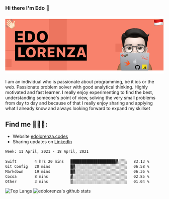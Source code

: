 ### Hi there  I'm Edo 👋


<img src="https://github.com/edolorenza/edolorenza/blob/master/Image/background.png" alt="banner edo lorenza">

I am an individual who is passionate about programming, be it ios or the web. Passionate problem solver with good analytical thinking. Highly motivated and fast learner. I really enjoy experimenting to find the best, understanding someone's point of view, solving the very small problems from day to day and because of that I really enjoy sharing and applying what I already know and always looking forward to expand my skillset 


## Find me 🕵🏻‍♂️:
- Website <a href="http://edolorenza.codes/">edolorenza.codes</a> 
- Sharing updates on <a href="https://www.linkedin.com/in/edo-lorenza/">LinkedIn</a> 


<!--START_SECTION:waka-->
```text
Week: 11 April, 2021 - 18 April, 2021

Swift        4 hrs 20 mins   ████████████████████▓░░░░   83.13 % 
Git Config   20 mins         █▓░░░░░░░░░░░░░░░░░░░░░░░   06.58 % 
Markdown     19 mins         █▓░░░░░░░░░░░░░░░░░░░░░░░   06.36 % 
Cocoa        8 mins          ▓░░░░░░░░░░░░░░░░░░░░░░░░   02.85 % 
Other        3 mins          ▒░░░░░░░░░░░░░░░░░░░░░░░░   01.04 % 
```
<!--END_SECTION:waka-->

![Top Langs](https://github-readme-stats.vercel.app/api/top-langs/?username=edolorenza&layout=compact&count_private=true) ![edolorenza's github stats](https://github-readme-stats.vercel.app/api?username=edolorenza&show_icons=true&count_private=true)
<!--
**edolorenza/edolorenza** is a ✨ _special_ ✨ repository because its `README.md` (this file) appears on your GitHub profile.

Here are some ideas to get you started:

- 🔭 I’m currently working on ...
- 🌱 I’m currently learning ...
- 👯 I’m looking to collaborate on ...
- 🤔 I’m looking for help with ...
- 💬 Ask me about ...
- 📫 How to reach me: ...
- 😄 Pronouns: ...
- ⚡ Fun fact: ...
-->
